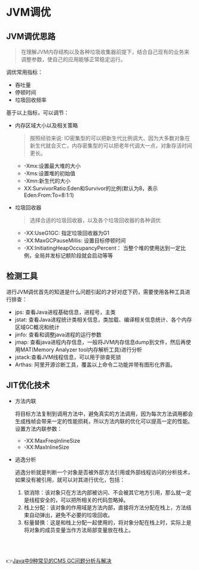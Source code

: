 # JVM调优

## JVM调优思路

> 在理解JVM内存结构以及各种垃圾收集器前提下，结合自己现有的业务来调整参数，使自己的应用能够正常稳定运行。

调优常用指标：
- 吞吐量
- 停顿时间
- 垃圾回收频率

基于以上指标，可以调节：
- 内存区域大小以及相关策略
    > 按照经验来说: IO密集型的可以把新生代比例调大、因为大多数对象在新生代就会灭亡，内存密集型的可以把老年代调大一点，对象存活时间更长。
    - -Xmx:设置最大堆的大小
    - -Xms:设置堆的初始值
    - -Xmn:新生代的大小
    - XX:SurvivorRatio:Eden和Survivor的比例(默认为8，表示Eden:From:To=8:1:1)

- 垃圾回收器
    > 选择合适的垃圾回收器，以及各个垃圾回收器的各种调优
    - -XX:UseG1GC: 指定垃圾回收器为G1
    - -XX:MaxGCPauseMillis: 设置目标停顿时间
    - -XX:InitiatingHeapOccupancyPercent： 当整个堆的使用达到一定比例，全局并发标记额阶段就会启动等等

## 检测工具

进行JVM调优首先的知道是什么问题引起的才好对症下药，需要使用各种工具进行排查：

- jps: 查看Java进程基础信息，进程号，主类
- jstat: 查看Java进程统计类相关信息，类加载、编译相关信息统计、各个内存区域GC概况和统计
- jinfo: 查看和调整java进程的运行参数
- jmap: 查看java进程内存信息，一般将JVM内存信息dump到文件，然后再使用MAT(Memory Analyzer tool内存解析工具)进行分析
- jstack:查看JVM线程信息，可以用于排查死锁
- Arthas: 阿里开源诊断工具，覆盖以上命令二功能并带有图形化界面。

## JIT优化技术

- 方法内联

    将目标方法复制到调用方法中，避免真实的方法调用，因为每次方法调用都会生成栈帧会带来一定的性能损耗，所以方法内联的优化可以提高一定的性能。设置方法内联参数：
    - -XX:MaxFreqInlineSize
    - -XX:MaxInlineSize

- 逃逸分析

    逃逸分析就是判断一个对象是否被外部方法引用或外部线程访问的分析技术，如果没有被引用，就可以对其进行优化，包括：
    1. 锁消除：该对象只在方法内部被访问、不会被其它地方引用，那么就一定是线程安全的，可以把所相关的代码忽略掉。
    2. 栈上分配：该对象的作用域是方法内部，直接将方法分配在栈上，方法结束自动弹出，避免不必要的垃圾回收。
    3. 标量替换：这是和栈上分配一起使用的，将对象分配在栈上时，实际上是将对象的成员变量当作方法局部变量放在栈上。

<br>
<br>

👉[Java中9种常见的CMS GC问题分析与解决](https://mp.weixin.qq.com/s?__biz=MjM5NjQ5MTI5OA==&mid=2651754955&idx=1&sn=8411133d2e5f22b9e2c5a34cdc67985d&scene=21#wechat_redirect)